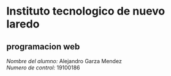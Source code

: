 # Instituto tecnologico de nuevo laredo
## programacion web

*Nombre del alumno:* Alejandro Garza Mendez <br>
*Numero de control:* 19100186 